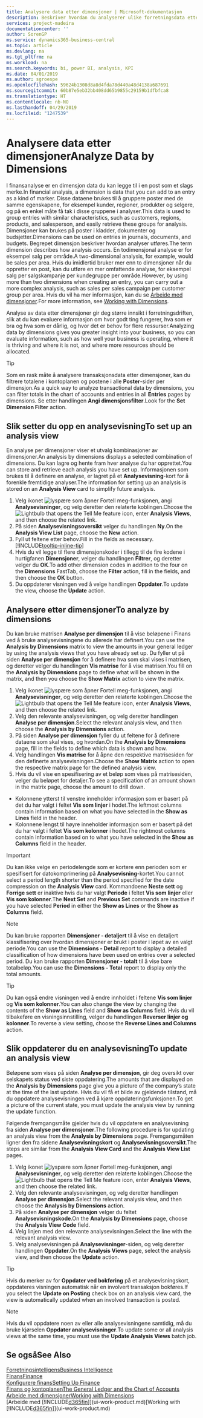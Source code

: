 ```yaml
---
title: Analysere data etter dimensjoner | Microsoft-dokumentasjon
description: Beskriver hvordan du analyserer ulike forretningsdata etter dimensjoner.
services: project-madeira
documentationcenter: ''
author: SorenGP
ms.service: dynamics365-business-central
ms.topic: article
ms.devlang: na
ms.tgt_pltfrm: na
ms.workload: na
ms.search.keywords: bi, power BI, analysis, KPI
ms.date: 04/01/2019
ms.author: sgroespe
ms.openlocfilehash: 59624b1308d8a8d4fda78d440a48d4138a687691
ms.sourcegitcommit: 60b87e5eb32bb408dd65b9855c29159b1dfbfca8
ms.translationtype: HT
ms.contentlocale: nb-NO
ms.lasthandoff: 04/29/2019
ms.locfileid: "1247539"
---
```

#  <a name="analyze-data-by-dimensions"></a><span data-ttu-id="02c81-103">Analysere data etter dimensjoner</span><span class="sxs-lookup"><span data-stu-id="02c81-103">Analyze Data by Dimensions</span></span>
<span data-ttu-id="02c81-104">I finansanalyse er en dimensjon data du kan legge til i en post som et slags merke.</span><span class="sxs-lookup"><span data-stu-id="02c81-104">In financial analysis, a dimension is data that you can add to an entry as a kind of marker.</span></span> <span data-ttu-id="02c81-105">Disse dataene brukes til å gruppere poster med de samme egenskapene, for eksempel kunder, regioner, produkter og selgere, og på en enkel måte få tak i disse gruppene i analyser.</span><span class="sxs-lookup"><span data-stu-id="02c81-105">This data is used to group entries with similar characteristics, such as customers, regions, products, and salesperson, and easily retrieve these groups for analysis.</span></span> <span data-ttu-id="02c81-106">Dimensjoner kan brukes på poster i kladder, dokumenter og budsjetter.</span><span class="sxs-lookup"><span data-stu-id="02c81-106">Dimensions can be used on entries in journals, documents, and budgets.</span></span> <span data-ttu-id="02c81-107">Begrepet dimensjon beskriver hvordan analyser utføres.</span><span class="sxs-lookup"><span data-stu-id="02c81-107">The term dimension describes how analysis occurs.</span></span> <span data-ttu-id="02c81-108">En todimensjonal analyse er for eksempel salg per område.</span><span class="sxs-lookup"><span data-stu-id="02c81-108">A two-dimensional analysis, for example, would be sales per area.</span></span> <span data-ttu-id="02c81-109">Hvis du imidlertid bruker mer enn to dimensjoner når du oppretter en post, kan du utføre en mer omfattende analyse, for eksempel salg per salgskampanje per kundegruppe per område.</span><span class="sxs-lookup"><span data-stu-id="02c81-109">However, by using more than two dimensions when creating an entry, you can carry out a more complex analysis, such as sales per sales campaign per customer group per area.</span></span> <span data-ttu-id="02c81-110">Hvis du vil ha mer informasjon, kan du se [Arbeide med dimensjoner](finance-dimensions.md).</span><span class="sxs-lookup"><span data-stu-id="02c81-110">For more information, see [Working with Dimensions](finance-dimensions.md).</span></span>

<span data-ttu-id="02c81-111">Analyse av data etter dimensjoner gir deg større innsikt i forretningsdriften, slik at du kan evaluere informasjon om hvor godt ting fungerer, hva som er bra og hva som er dårlig, og hvor det er behov for flere ressurser.</span><span class="sxs-lookup"><span data-stu-id="02c81-111">Analyzing data by dimensions gives you greater insight into your business, so you can evaluate information, such as how well your business is operating, where it is thriving and where it is not, and where more resources should be allocated.</span></span>

> [!TIP]
> <span data-ttu-id="02c81-112">Som en rask måte å analysere transaksjonsdata etter dimensjoner, kan du filtrere totalene i kontoplanen og postene i alle **Poster**-sider per dimensjon.</span><span class="sxs-lookup"><span data-stu-id="02c81-112">As a quick way to analyze transactional data by dimensions, you can filter totals in the chart of accounts and entries in all **Entries** pages by dimensions.</span></span> <span data-ttu-id="02c81-113">Se etter handlingen **Angi dimensjonsfilter**.</span><span class="sxs-lookup"><span data-stu-id="02c81-113">Look for the **Set Dimension Filter** action.</span></span>

## <a name="to-set-up-an-analysis-view"></a><span data-ttu-id="02c81-114">Slik setter du opp en analysevisning</span><span class="sxs-lookup"><span data-stu-id="02c81-114">To set up an analysis view</span></span>  
<span data-ttu-id="02c81-115">En analyse per dimensjoner viser et utvalg kombinasjoner av dimensjoner.</span><span class="sxs-lookup"><span data-stu-id="02c81-115">An analysis by dimensions displays a selected combination of dimensions.</span></span> <span data-ttu-id="02c81-116">Du kan lagre og hente fram hver analyse du har opprettet.</span><span class="sxs-lookup"><span data-stu-id="02c81-116">You can store and retrieve each analysis you have set up.</span></span> <span data-ttu-id="02c81-117">Informasjonen som brukes til å definere en analyse, er lagret på et **Analysevisning**-kort for å forenkle fremtidige analyser.</span><span class="sxs-lookup"><span data-stu-id="02c81-117">The information for setting up an analysis is stored on an **Analysis View** card to simplify future analysis.</span></span>  

1. <span data-ttu-id="02c81-118">Velg ikonet ![lyspære som åpner Fortell meg-funksjonen](media/ui-search/search_small.png "Fortell hva du vil gjøre"), angi **Analysevisninger**, og velg deretter den relaterte koblingen.</span><span class="sxs-lookup"><span data-stu-id="02c81-118">Choose the ![Lightbulb that opens the Tell Me feature](media/ui-search/search_small.png "Tell me what you want to do") icon, enter **Analysis Views**, and then choose the related link.</span></span>  
2. <span data-ttu-id="02c81-119">På siden **Analysevisningsoversikt** velger du handlingen **Ny**.</span><span class="sxs-lookup"><span data-stu-id="02c81-119">On the **Analysis View List** page, choose the **New** action.</span></span>
3. <span data-ttu-id="02c81-120">Fyll ut feltene etter behov.</span><span class="sxs-lookup"><span data-stu-id="02c81-120">Fill in the fields as necessary.</span></span> [!INCLUDE[tooltip-inline-tip](includes/tooltip-inline-tip_md.md)]
4. <span data-ttu-id="02c81-121">Hvis du vil legge til flere dimensjonskoder i tillegg til de fire kodene i hurtigfanen **Dimensjoner**, velger du handlingen **Filtrer**, og deretter velger du **OK**.</span><span class="sxs-lookup"><span data-stu-id="02c81-121">To add other dimension codes in addition to the four on the **Dimensions** FastTab, choose the **Filter** action, fill in the fields, and then choose the **OK** button.</span></span>  
5. <span data-ttu-id="02c81-122">Du oppdaterer visningen ved å velge handlingen **Oppdater**.</span><span class="sxs-lookup"><span data-stu-id="02c81-122">To update the view, choose the **Update** action.</span></span>

## <a name="to-analyze-by-dimensions"></a><span data-ttu-id="02c81-123">Analysere etter dimensjoner</span><span class="sxs-lookup"><span data-stu-id="02c81-123">To analyze by dimensions</span></span>
<span data-ttu-id="02c81-124">Du kan bruke matrisen **Analyse per dimensjon** til å vise beløpene i Finans ved å bruke analysevisningene du allerede har definert.</span><span class="sxs-lookup"><span data-stu-id="02c81-124">You can use the **Analysis by Dimensions** matrix to view the amounts in your general ledger by using the analysis views that you have already set up.</span></span> <span data-ttu-id="02c81-125">Du fyller ut på siden **Analyse per dimensjon** for å definere hva som skal vises i matrisen, og deretter velger du handlingen **Vis matrise** for å vise matrisen.</span><span class="sxs-lookup"><span data-stu-id="02c81-125">You fill on the **Analysis by Dimensions** page to define what will be shown in the matrix, and then you choose the **Show Matrix** action to view the matrix.</span></span>  

1. <span data-ttu-id="02c81-126">Velg ikonet ![lyspære som åpner Fortell meg-funksjonen](media/ui-search/search_small.png "Fortell hva du vil gjøre"), angi **Analysevisninger**, og velg deretter den relaterte koblingen.</span><span class="sxs-lookup"><span data-stu-id="02c81-126">Choose the ![Lightbulb that opens the Tell Me feature](media/ui-search/search_small.png "Tell me what you want to do") icon, enter **Analysis Views**, and then choose the related link.</span></span>  
2. <span data-ttu-id="02c81-127">Velg den relevante analysevisningen, og velg deretter handlingen **Analyse per dimensjon**.</span><span class="sxs-lookup"><span data-stu-id="02c81-127">Select the relevant analysis view,  and then choose the **Analysis by Dimensions** action.</span></span>
3. <span data-ttu-id="02c81-128">På siden **Analyse per dimensjon** fyller du ut feltene for å definere dataene som skal vises, og hvordan.</span><span class="sxs-lookup"><span data-stu-id="02c81-128">On the **Analysis by Dimensions** page, fill in the fields to define which data is shown and how.</span></span>
4. <span data-ttu-id="02c81-129">Velg handlingen **Vis matrise** for å åpne den respektive matrisesiden for den definerte analysevisningen.</span><span class="sxs-lookup"><span data-stu-id="02c81-129">Choose the **Show Matrix** action to open the respective matrix page for the defined analysis view.</span></span>
5. <span data-ttu-id="02c81-130">Hvis du vil vise en spesifisering av et beløp som vises på matrisesiden, velger du beløpet for detaljer.</span><span class="sxs-lookup"><span data-stu-id="02c81-130">To see a specification of an amount shown in the matrix page, choose the amount to drill down.</span></span>  

- <span data-ttu-id="02c81-131">Kolonnene ytterst til venstre inneholder informasjon som er basert på det du har valgt i feltet **Vis som linjer** i hodet.</span><span class="sxs-lookup"><span data-stu-id="02c81-131">The leftmost columns contain information based on what you have selected in the **Show as Lines** field in the header.</span></span>  
- <span data-ttu-id="02c81-132">Kolonnene lengst til høyre inneholder informasjon som er basert på det du har valgt i feltet **Vis som kolonner** i hodet.</span><span class="sxs-lookup"><span data-stu-id="02c81-132">The rightmost columns contain information based on to what you have selected in the **Show as Columns** field in the header.</span></span>

> [!IMPORTANT]  
>   <span data-ttu-id="02c81-133">Du kan ikke velge en periodelengde som er kortere enn perioden som er spesifisert for datokomprimering på **Analysevisning**-kortet.</span><span class="sxs-lookup"><span data-stu-id="02c81-133">You cannot select a period length shorter than the period specified for the date compression on the **Analysis View** card.</span></span> <span data-ttu-id="02c81-134">Kommandoene **Neste sett** og **Forrige sett** er inaktive hvis du har valgt **Periode** i feltet **Vis som linjer** eller **Vis som kolonner**.</span><span class="sxs-lookup"><span data-stu-id="02c81-134">The **Next Set** and **Previous Set** commands are inactive if you have selected **Period** in either the **Show as Lines** or the **Show as Columns** field.</span></span>  

> [!NOTE]  
>   <span data-ttu-id="02c81-135">Du kan bruke rapporten **Dimensjoner - detaljert** til å vise en detaljert klassifisering over hvordan dimensjoner er brukt i poster i løpet av en valgt periode.</span><span class="sxs-lookup"><span data-stu-id="02c81-135">You can use the **Dimensions - Detail** report to display a detailed classification of how dimensions have been used on entries over a selected period.</span></span> <span data-ttu-id="02c81-136">Du kan bruke rapporten **Dimensjoner - totalt** til å vise bare totalbeløp.</span><span class="sxs-lookup"><span data-stu-id="02c81-136">You can use the **Dimensions - Total** report to display only the total amounts.</span></span>  

> [!TIP]  
>   <span data-ttu-id="02c81-137">Du kan også endre visningen ved å endre innholdet i feltene **Vis som linjer** og **Vis som kolonner**.</span><span class="sxs-lookup"><span data-stu-id="02c81-137">You can also change the view by changing the contents of the **Show as Lines** field and **Show as Columns** field.</span></span> <span data-ttu-id="02c81-138">Hvis du vil tilbakeføre en visningsinnstilling, velger du handlingen **Reverser linjer og kolonner**.</span><span class="sxs-lookup"><span data-stu-id="02c81-138">To reverse a view setting, choose the **Reverse Lines and Columns** action.</span></span>

## <a name="to-update-an-analysis-view"></a><span data-ttu-id="02c81-139">Slik oppdaterer du en analysevisning</span><span class="sxs-lookup"><span data-stu-id="02c81-139">To update an analysis view</span></span>  
<span data-ttu-id="02c81-140">Beløpene som vises på siden **Analyse per dimensjon**, gir deg oversikt over selskapets status ved siste oppdatering.</span><span class="sxs-lookup"><span data-stu-id="02c81-140">The amounts that are displayed on the **Analysis by Dimensions** page give you a picture of the company’s state at the time of the last update.</span></span> <span data-ttu-id="02c81-141">Hvis du vil få et bilde av gjeldende tilstand, må du oppdatere analysevisningen ved å kjøre oppdateringsfunksjonen.</span><span class="sxs-lookup"><span data-stu-id="02c81-141">To get a picture of the current state, you must update the analysis view by running the update function.</span></span>

<span data-ttu-id="02c81-142">Følgende fremgangsmåte gjelder hvis du vil oppdatere en analysevisning fra siden **Analyse per dimensjoner**.</span><span class="sxs-lookup"><span data-stu-id="02c81-142">The following procedure is for updating an analysis view from the **Analysis by Dimensions** page.</span></span> <span data-ttu-id="02c81-143">Fremgangsmåten ligner den fra sidene **Analysevisningskort** og **Analysevisningsoversikt**.</span><span class="sxs-lookup"><span data-stu-id="02c81-143">The steps are similar from the **Analysis View Card** and the **Analysis View List** pages.</span></span>  

1. <span data-ttu-id="02c81-144">Velg ikonet ![lyspære som åpner Fortell meg-funksjonen](media/ui-search/search_small.png "Fortell hva du vil gjøre"), angi **Analysevisninger**, og velg deretter den relaterte koblingen.</span><span class="sxs-lookup"><span data-stu-id="02c81-144">Choose the ![Lightbulb that opens the Tell Me feature](media/ui-search/search_small.png "Tell me what you want to do") icon, enter **Analysis Views**, and then choose the related link.</span></span>
2. <span data-ttu-id="02c81-145">Velg den relevante analysevisningen, og velg deretter handlingen **Analyse per dimensjon**.</span><span class="sxs-lookup"><span data-stu-id="02c81-145">Select the relevant analysis view,  and then choose the **Analysis by Dimensions** action.</span></span>
2. <span data-ttu-id="02c81-146">På siden **Analyse per dimensjon** velger du feltet **Analysevisningskode**.</span><span class="sxs-lookup"><span data-stu-id="02c81-146">On the **Analysis by Dimensions** page, choose the **Analysis View Code** field.</span></span>  
3. <span data-ttu-id="02c81-147">Velg linjen med den relevante analysevisningen.</span><span class="sxs-lookup"><span data-stu-id="02c81-147">Select the line with the relevant analysis view.</span></span>  
4. <span data-ttu-id="02c81-148">Velg analysevisningen på **Analysevisninger**-siden, og velg deretter handlingen **Oppdater**.</span><span class="sxs-lookup"><span data-stu-id="02c81-148">On the **Analysis Views** page, select the analysis view, and then choose the **Update** action.</span></span>  

> [!TIP]  
>   <span data-ttu-id="02c81-149">Hvis du merker av for **Oppdater ved bokføring** på et analysevisningskort, oppdateres visningen automatisk når en involvert transaksjon bokføres.</span><span class="sxs-lookup"><span data-stu-id="02c81-149">If you select the **Update on Posting** check box on an analysis view card, the view is automatically updated when an involved transaction is posted.</span></span>

> [!NOTE]  
>   <span data-ttu-id="02c81-150">Hvis du vil oppdatere noen av eller alle analysevisningene samtidig, må du bruke kjørselen **Oppdater analysevisninger**.</span><span class="sxs-lookup"><span data-stu-id="02c81-150">To update some or all analysis views at the same time, you must use the **Update Analysis Views** batch job.</span></span>  

## <a name="see-also"></a><span data-ttu-id="02c81-151">Se også</span><span class="sxs-lookup"><span data-stu-id="02c81-151">See Also</span></span>
[<span data-ttu-id="02c81-152">Forretningsintelligens</span><span class="sxs-lookup"><span data-stu-id="02c81-152">Business Intelligence</span></span>](bi.md)  
[<span data-ttu-id="02c81-153">Finans</span><span class="sxs-lookup"><span data-stu-id="02c81-153">Finance</span></span>](finance.md)  
[<span data-ttu-id="02c81-154">Konfigurere finans</span><span class="sxs-lookup"><span data-stu-id="02c81-154">Setting Up Finance</span></span>](finance-setup-finance.md)  
[<span data-ttu-id="02c81-155">Finans og kontoplanen</span><span class="sxs-lookup"><span data-stu-id="02c81-155">The General Ledger and the Chart of Accounts</span></span>](finance-general-ledger.md)  
[<span data-ttu-id="02c81-156">Arbeide med dimensjoner</span><span class="sxs-lookup"><span data-stu-id="02c81-156">Working with Dimensions</span></span>](finance-dimensions.md)  
<span data-ttu-id="02c81-157">[Arbeide med [!INCLUDE[d365fin](includes/d365fin_md.md)]](ui-work-product.md)</span><span class="sxs-lookup"><span data-stu-id="02c81-157">[Working with [!INCLUDE[d365fin](includes/d365fin_md.md)]](ui-work-product.md)</span></span>  
